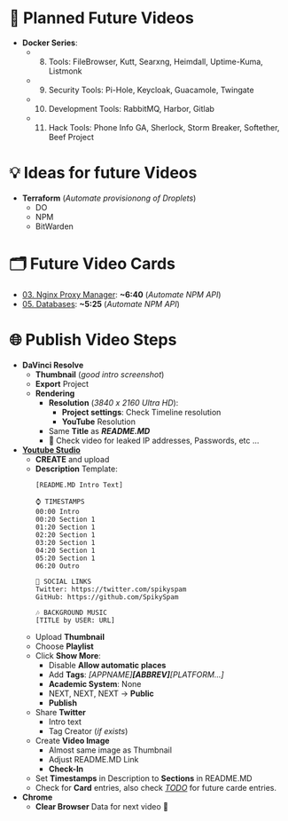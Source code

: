 # 📅 Planned Future Videos

 - **Docker Series**:
    - 08. Tools: FileBrowser, Kutt, Searxng, Heimdall, Uptime-Kuma, Listmonk
    - 09. Security Tools: Pi-Hole, Keycloak, Guacamole, Twingate
    - 10. Development Tools: RabbitMQ, Harbor, Gitlab
    - 11. Hack Tools: Phone Info GA, Sherlock, Storm Breaker, Softether, Beef Project

# 💡 Ideas for future Videos

- **Terraform** (*Automate provisionong of Droplets*)
  - DO
  - NPM
  - BitWarden

# 🗂️ Future Video Cards
- [03. Nginx Proxy Manager](https://youtu.be/CsO7Y5NKnYo): **~6:40** (*Automate NPM API*)
- [05. Databases](https://youtu.beXXXXXXXXXX): **~5:25** (*Automate NPM API*)


# 🌐 Publish Video Steps

- **DaVinci Resolve**
  - **Thumbnail** (*good intro screenshot*)
  - **Export** Project 
  - **Rendering**
    - **Resolution** (*3840 x 2160 Ultra HD*):
      - **Project settings**: Check Timeline resolution
      - **YouTube** Resolution
    - Same **Title** as ***README.MD***
    - 🤣 Check video for leaked IP addresses, Passwords, etc ...
- [**Youtube Studio**](https://studio.youtube.com/channel/UCrE22s0wR1S6C5JMxHHHAFQ)
  - **CREATE** and upload
  - **Description** Template:
    ```
    [README.MD Intro Text]

    ⌚ TIMESTAMPS
    00:00 Intro
    00:20 Section 1
    01:20 Section 1
    02:20 Section 1
    03:20 Section 1
    04:20 Section 1
    05:20 Section 1
    06:20 Outro

    🔗 SOCIAL LINKS
    Twitter: https://twitter.com/spikyspam
    GitHub: https://github.com/SpikySpam

    🎶 BACKGROUND MUSIC
    [TITLE by USER: URL]
    ```
  - Upload **Thumbnail**
  - Choose **Playlist**
  - Click **Show More**:
    - Disable **Allow automatic places**
    - Add **Tags**: *[APPNAME]**[ABBREV]**[PLATFORM...]*
    - **Academic System**: None
    - NEXT, NEXT, NEXT -> **Public**
    - **Publish**
  - Share **Twitter**
    - Intro text
    - Tag Creator (*if exists*)
  - Create **Video Image**
    - Almost same image as Thumbnail
    - Adjust README.MD Link
    - **Check-In**
  - Set **Timestamps** in Description to **Sections** in README.MD
  - Check for **Card** entries, also check *[TODO](TODO.md)* for future carde entries.
- **Chrome**
  - **Clear Browser** Data for next video 🤣

